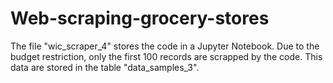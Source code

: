 # Web-scraping-grocery-stores
The file "wic_scraper_4" stores the code in a Jupyter Notebook.
Due to the budget restriction, only the first 100 records are scrapped by the code. This data are stored in the table "data_samples_3".
